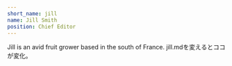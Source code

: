 ```yaml
---
short_name: jill
name: Jill Smith
position: Chief Editor
---
```

Jill is an avid fruit grower based in the south of France.
jill.mdを変えるとココが変化。